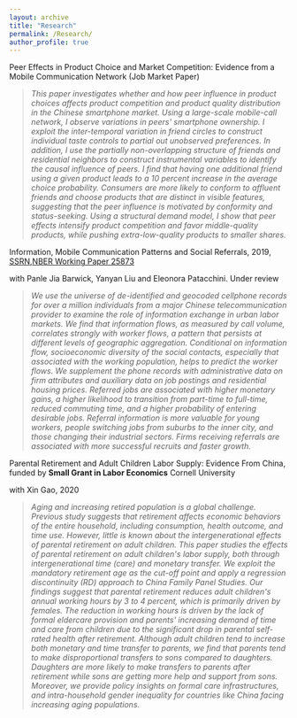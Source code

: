 ```yaml
---
layout: archive
title: "Research"
permalink: /Research/
author_profile: true
---
```


Peer Effects in Product Choice and Market Competition: Evidence from a Mobile Communication Network (Job Market Paper)
<blockquote>
<em>This paper investigates whether and how peer influence in product choices affects product competition and product quality distribution in the Chinese smartphone market. Using a large-scale mobile-call network, I observe variations in peers' smartphone ownership. I exploit the inter-temporal variation in friend circles to construct individual taste controls to partial out unobserved preferences. In addition, I use the partially non-overlapping structure of friends and residential neighbors to construct instrumental variables to identify the causal influence of peers. I find that having one additional friend using a given product leads to a 10 percent increase in the average choice probability. Consumers are more likely to conform to affluent friends and choose products that are distinct in visible features, suggesting that the peer influence is motivated by conformity and status-seeking.  Using a structural demand model, I show that peer effects intensify product competition and favor middle-quality products, while pushing extra-low-quality products to smaller shares.</em>
</blockquote>


Information, Mobile Communication Patterns and Social Referrals, 2019, [SSRN](https://ssrn.com/abstract=3395633),[NBER Working Paper 25873](https://www.nber.org/papers/w25873)

with Panle Jia Barwick, Yanyan Liu and Eleonora Patacchini. Under review



<blockquote>
<em>We use the universe of de-identified and geocoded cellphone records for over a million individuals from a major Chinese telecommunication provider to examine the role of information exchange in urban labor markets. We find that information flows, as measured by call volume, correlates strongly with worker flows, a pattern that persists at different levels of geographic aggregation. Conditional on information flow, socioeconomic diversity of the social contacts, especially that associated with the working population, helps to predict the worker flows. We supplement the phone records with administrative data on firm attributes and auxiliary data on job postings and residential housing prices. Referred jobs are associated with higher monetary gains, a higher likelihood to transition from part-time to full-time, reduced commuting time, and a higher probability of entering desirable jobs.
Referral information is more valuable for young workers, people switching jobs from suburbs to the inner city, and those changing their industrial sectors. Firms receiving referrals are associated with more successful recruits and faster growth.</em>
</blockquote>


Parental Retirement and Adult Children Labor Supply: Evidence From China, funded by <strong>Small Grant in Labor Economics</strong> Cornell University

with Xin Gao, 2020

<blockquote>
<em>Aging and increasing retired population is a global challenge. Previous study suggests that retirement affects economic behaviors of the entire household, including consumption, health outcome, and time use. However, little is known about the intergenerational effects of parental retirement on adult children. This paper studies the effects of parental retirement on adult children's labor supply, both through intergenerational time (care) and monetary transfer. We exploit the mandatory retirement age as the cut-off point and apply a regression discontinuity (RD) approach to China Family Panel Studies. Our findings suggest that parental retirement reduces adult children's annual working hours by 3 to 4 percent, which is primarily driven by females. The reduction in working hours is driven by the lack of formal eldercare provision and parents' increasing demand of time and care from children due to the significant drop in parental self-rated health after retirement. Although adult children tend to increase both monetary and time transfer to parents, we find that parents tend to make disproportional transfers to sons compared to daughters. Daughters are more likely to make transfers to parents after retirement while sons are getting more help and support from sons. Moreover, we provide policy insights on formal care infrastructures, and intra-household gender inequality for countries like China facing increasing aging populations.</em>
</blockquote>
